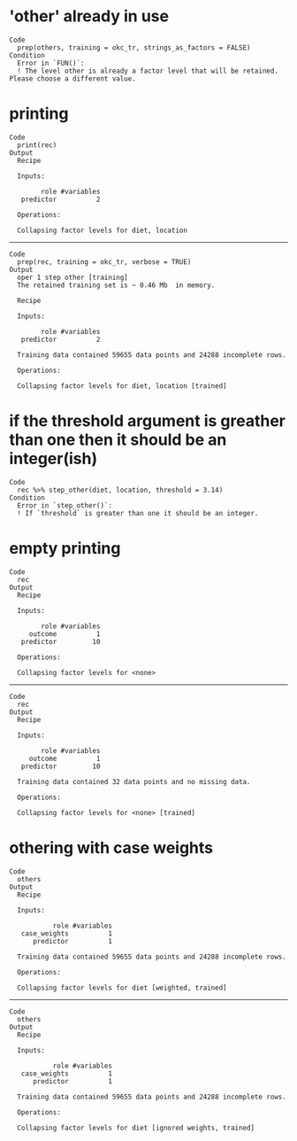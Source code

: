 # 'other' already in use

    Code
      prep(others, training = okc_tr, strings_as_factors = FALSE)
    Condition
      Error in `FUN()`:
      ! The level other is already a factor level that will be retained. Please choose a different value.

# printing

    Code
      print(rec)
    Output
      Recipe
      
      Inputs:
      
            role #variables
       predictor          2
      
      Operations:
      
      Collapsing factor levels for diet, location

---

    Code
      prep(rec, training = okc_tr, verbose = TRUE)
    Output
      oper 1 step other [training] 
      The retained training set is ~ 0.46 Mb  in memory.
      
      Recipe
      
      Inputs:
      
            role #variables
       predictor          2
      
      Training data contained 59655 data points and 24288 incomplete rows. 
      
      Operations:
      
      Collapsing factor levels for diet, location [trained]

# if the threshold argument is greather than one then it should be an integer(ish)

    Code
      rec %>% step_other(diet, location, threshold = 3.14)
    Condition
      Error in `step_other()`:
      ! If `threshold` is greater than one it should be an integer.

# empty printing

    Code
      rec
    Output
      Recipe
      
      Inputs:
      
            role #variables
         outcome          1
       predictor         10
      
      Operations:
      
      Collapsing factor levels for <none>

---

    Code
      rec
    Output
      Recipe
      
      Inputs:
      
            role #variables
         outcome          1
       predictor         10
      
      Training data contained 32 data points and no missing data.
      
      Operations:
      
      Collapsing factor levels for <none> [trained]

# othering with case weights

    Code
      others
    Output
      Recipe
      
      Inputs:
      
               role #variables
       case_weights          1
          predictor          1
      
      Training data contained 59655 data points and 24288 incomplete rows. 
      
      Operations:
      
      Collapsing factor levels for diet [weighted, trained]

---

    Code
      others
    Output
      Recipe
      
      Inputs:
      
               role #variables
       case_weights          1
          predictor          1
      
      Training data contained 59655 data points and 24288 incomplete rows. 
      
      Operations:
      
      Collapsing factor levels for diet [ignored weights, trained]


